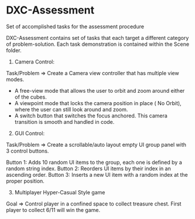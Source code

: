 # DXC-Assessment
Set of accomplished tasks for the assessment procedure

DXC-Assessment contains set of tasks that each target a different category of problem-solution. Each task demonstration is contained within the Scene folder.

1. Camera Control:

Task/Problem => Create a Camera view controller that has multiple view modes. 

- A free-view mode that allows the user to orbit and zoom around either of the cubes.
- A viewpoint mode that locks the camera position in place ( No Orbit), where the user can still look around and zoom.
- A switch button that switches the focus anchored. This camera transition is smooth and handled in code.


2. GUI Control:

Task/Problem => Create a scrollable/auto layout empty UI group panel with 3 control buttons.

Button 1: Adds 10 random UI items to the group, each one is defined by a random string index.
Button 2: Reorders UI items by their index in an ascending order.
Button 3: Inserts a new UI item with a random index at the proper position. 


3. Multiplayer Hyper-Casual Style game

Goal => Control player in a confined space to collect treasure chest. First player to collect 6/11 will win the game.

